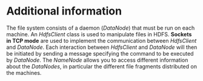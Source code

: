 # Additional information

The file system consists of a daemon (*DataNode*) that must be run on each machine. An *HdfsClient* class is used to manipulate files in HDFS. **Sockets in TCP mode** are used to implement the communication
between *HdfsClient* and *DataNode*. Each interaction between *HdfsClient* and *DataNode* will then be initiated by sending a message specifying the command to be executed by *DataNode*.
The *NameNode* allows you to access different information about the *DataNodes*, in particular the different file fragments distributed on the machines.
